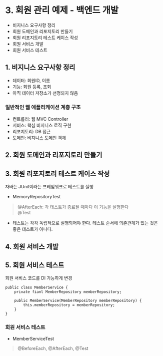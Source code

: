 # 3. 회원 관리 예제 - 백엔드 개발
- 비지니스 요구사항 정리
- 회원 도메인과 리포지토리 만들기
- 회원 리포지토리 테스트 케이스 작성
- 회원 서비스 개발
- 회원 서비스 테스트
## 1. 비지니스 요구사항 정리
- 데이터: 회원ID, 이름
- 기능: 회원 등록, 조회
- 아직 데이터 저장소가 선정되지 않음
### 일반적인 웹 애플리케이션 계층 구조
- 컨트롤러: 웹 MVC Controller
- 서비스: 핵심 비지니스 로직 구현
- 리포지토리: DB 접근
- 도메인: 비지니스 도메인 객체

## 2. 회원 도메인과 리포지토리 만들기
## 3. 회원 리포지토리 테스트 케이스 작성
자바는 JUnit이라는 프레임워크로 테스트를 실행
- MemoryRepositoryTest
> @AfterEach: 각 테스트가 종료될 때마다 이 기능을 실행한다  
@Test
- 테스트는 각각 독립적으로 실행되어야 한다. 테스트 순서에 의존관계가 있는 것은 좋은 테스트가 아니다.

## 4. 회원 서비스 개발
## 5. 회원 서비스 테스트
회원 서비스 코드를 DI 가능하게 변경
```
public class MemberService {
    private fianl MemberRepository memberRepository;

    public MemberService(MemberRepository memberRepository) {
        this.memberRepository = memberRepository;
    }
}
```
### 회원 서비스 테스트
- MemberServiceTest
> @BeforeEach, @AfterEach, @Test